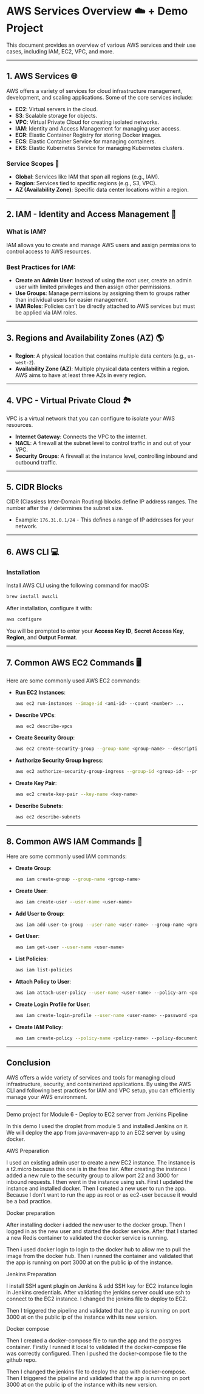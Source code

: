 
# AWS Services Overview ☁️ + Demo Project

This document provides an overview of various AWS services and their use cases, including IAM, EC2, VPC, and more.

---

## 1. AWS Services 🌐

AWS offers a variety of services for cloud infrastructure management, development, and scaling applications. Some of the core services include:

- **EC2**: Virtual servers in the cloud.
- **S3**: Scalable storage for objects.
- **VPC**: Virtual Private Cloud for creating isolated networks.
- **IAM**: Identity and Access Management for managing user access.
- **ECR**: Elastic Container Registry for storing Docker images.
- **ECS**: Elastic Container Service for managing containers.
- **EKS**: Elastic Kubernetes Service for managing Kubernetes clusters.

### Service Scopes 🔄

- **Global**: Services like IAM that span all regions (e.g., IAM).
- **Region**: Services tied to specific regions (e.g., S3, VPC).
- **AZ (Availability Zone)**: Specific data center locations within a region.

---

## 2. IAM - Identity and Access Management 🔑

### What is IAM?

IAM allows you to create and manage AWS users and assign permissions to control access to AWS resources.

### Best Practices for IAM:

- **Create an Admin User**: Instead of using the root user, create an admin user with limited privileges and then assign other permissions.
- **Use Groups**: Manage permissions by assigning them to groups rather than individual users for easier management.
- **IAM Roles**: Policies can’t be directly attached to AWS services but must be applied via IAM roles.
  
---

## 3. Regions and Availability Zones (AZ) 🌎

- **Region**: A physical location that contains multiple data centers (e.g., `us-west-2`).
- **Availability Zone (AZ)**: Multiple physical data centers within a region. AWS aims to have at least three AZs in every region.

---

## 4. VPC - Virtual Private Cloud 🏞️

VPC is a virtual network that you can configure to isolate your AWS resources.

- **Internet Gateway**: Connects the VPC to the internet.
- **NACL**: A firewall at the subnet level to control traffic in and out of your VPC.
- **Security Groups**: A firewall at the instance level, controlling inbound and outbound traffic.

---

## 5. CIDR Blocks

CIDR (Classless Inter-Domain Routing) blocks define IP address ranges. The number after the `/` determines the subnet size.

- Example: `176.31.0.1/24` - This defines a range of IP addresses for your network.

---

## 6. AWS CLI  💻

### Installation

Install AWS CLI using the following command for macOS:

```bash
brew install awscli
```

After installation, configure it with:

```bash
aws configure
```

You will be prompted to enter your **Access Key ID**, **Secret Access Key**, **Region**, and **Output Format**.

---

## 7. Common AWS EC2 Commands 🖥️

Here are some commonly used AWS EC2 commands:

- **Run EC2 Instances**:

    ```bash
    aws ec2 run-instances --image-id <ami-id> --count <number> ...
    ```

- **Describe VPCs**:

    ```bash
    aws ec2 describe-vpcs
    ```

- **Create Security Group**:

    ```bash
    aws ec2 create-security-group --group-name <group-name> --description <description>
    ```

- **Authorize Security Group Ingress**:

    ```bash
    aws ec2 authorize-security-group-ingress --group-id <group-id> --protocol tcp --port 22 --cidr <cidr-block>
    ```

- **Create Key Pair**:

    ```bash
    aws ec2 create-key-pair --key-name <key-name>
    ```

- **Describe Subnets**:

    ```bash
    aws ec2 describe-subnets
    ```

---

## 8. Common AWS IAM Commands  🔐

Here are some commonly used IAM commands:

- **Create Group**:

    ```bash
    aws iam create-group --group-name <group-name>
    ```

- **Create User**:

    ```bash
    aws iam create-user --user-name <user-name>
    ```

- **Add User to Group**:

    ```bash
    aws iam add-user-to-group --user-name <user-name> --group-name <group-name>
    ```

- **Get User**:

    ```bash
    aws iam get-user --user-name <user-name>
    ```

- **List Policies**:

    ```bash
    aws iam list-policies
    ```

- **Attach Policy to User**:

    ```bash
    aws iam attach-user-policy --user-name <user-name> --policy-arn <policy-arn>
    ```

- **Create Login Profile for User**:

    ```bash
    aws iam create-login-profile --user-name <user-name> --password <password>
    ```

- **Create IAM Policy**:

    ```bash
    aws iam create-policy --policy-name <policy-name> --policy-document <json-policy-document>
    ```

---

## Conclusion

AWS offers a wide variety of services and tools for managing cloud infrastructure, security, and containerized applications. By using the AWS CLI and following best practices for IAM and VPC setup, you can efficiently manage your AWS environment.

---

Demo project for Module 6 - Deploy to EC2 server from Jenkins Pipeline

In this demo I used the droplet from module 5 and installed Jenkins on it. We will deploy the app from java-maven-app to an EC2 server by using docker.

AWS Preparation

I used an existing admin user to create a new EC2 instance. The instance is a t2.micro because this one is in the free tier. After creating the instance I added a new rule to the security group to allow port 22 and 3000 for inbound requests. I then went in the instance using ssh. First I updated the instance and installed docker. Then I created a new user to run the app. Because I don't want to run the app as root or as ec2-user because it would be a bad practice.

Docker preparation

After installing docker i added the new user to the docker group. Then I logged in as the new user and started the docker service. After that I started a new Redis container to validated the docker service is running.

Then i used docker login to login to the docker hub to allow me to pull the image from the docker hub. Then i runned the container and validated that the app is running on port 3000 at on the public ip of the instance.

Jenkins Preparation

I install SSH agent plugin on Jenkins & add SSH key for EC2 instance login in Jenkins credentials. After validating the jenkins server could use ssh to connect to the EC2 instance. I changed the jenkins file to deploy to EC2.

Then I triggered the pipeline and validated that the app is running on port 3000 at on the public ip of the instance with its new version.

Docker compose

Then I created a docker-compose file to run the app and the postgres container. Firstly I runned it local to validated if the docker-compose file was correctly configured. Then I pushed the docker-compose file to the github repo.

Then I changed the jenkins file to deploy the app with docker-compose. Then I triggered the pipeline and validated that the app is running on port 3000 at on the public ip of the instance with its new version.
